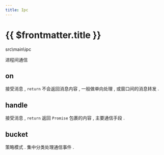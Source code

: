 ```yaml
---
title: Ipc
---
```


# {{ $frontmatter.title }}

src\main\ipc

进程间通信

## on

接受消息 , `return` 不会返回消息内容 , 一般做单向处理 , 或窗口间的消息转发 .

## handle

接受消息 , `return` 返回 `Promise` 包裹的内容 , 主要通信手段 .

## bucket

策略模式 . 集中分类处理通信事件 .
